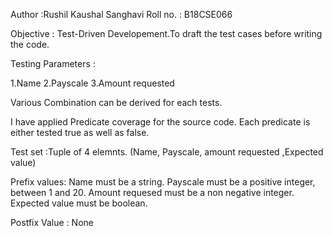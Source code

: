 Author :Rushil Kaushal Sanghavi
Roll no. : B18CSE066

Objective : Test-Driven Developement.To draft the test cases before writing the code.

Testing Parameters : 

1.Name
2.Payscale
3.Amount requested

Various Combination can be derived for each tests.

I have applied Predicate coverage for the source code.
Each predicate is either tested true as well as false.

Test set :Tuple of 4 elemnts. (Name, Payscale, amount requested ,Expected value)

Prefix values: 
Name must be a string.
Payscale must be a positive integer, between 1 and 20.
Amount requesed must be a non negative integer.
Expected value must be boolean.

Postfix Value :
None


